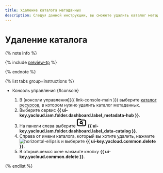 ```yaml
---
title: Удаление каталога метаданных
description: Следуя данной инструкции, вы сможете удалить каталог метаданных в {{ data-catalog-full-name }}.
---
```


# Удаление каталога

{% note info %}

{% include [preview-tp](../../../_includes/preview-tp.md) %}

{% endnote %}

{% list tabs group=instructions %}

- Консоль управления {#console}

    1. В [консоли управления]({{ link-console-main }}) выберите [каталог ресурсов](../../../resource-manager/concepts/resources-hierarchy.md#folder), в котором нужно удалить каталог метаданных.
    1. Выберите сервис **{{ ui-key.yacloud.iam.folder.dashboard.label_metadata-hub }}**.
    1. Hа панели слева выберите ![image](../../../_assets/console-icons/folder-magnifier.svg) **{{ ui-key.yacloud.iam.folder.dashboard.label_data-catalog }}**.
    1. Справа от имени каталога, который вы хотите удалить, нажмите ![horizontal-ellipsis](../../../_assets/horizontal-ellipsis.svg) и выберите **{{ ui-key.yacloud.common.delete }}**.
    1. В открывшемся окне нажмите кнопку **{{ ui-key.yacloud.common.delete }}**.

{% endlist %}
